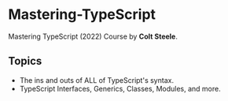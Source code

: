 # Mastering-TypeScript
Mastering TypeScript (2022) Course by **Colt Steele**.

## Topics
- The ins and outs of ALL of TypeScript's syntax.
- TypeScript Interfaces, Generics, Classes, Modules, and more.

